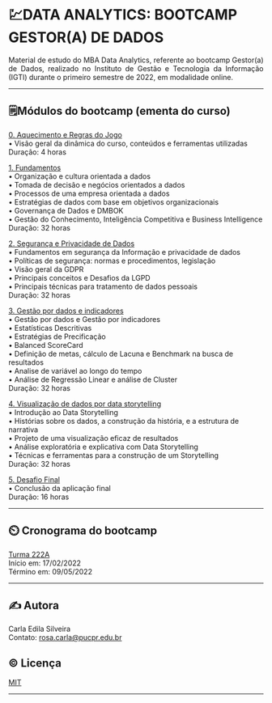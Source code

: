 # 💹DATA ANALYTICS: BOOTCAMP GESTOR(A) DE DADOS  
<p align="justify"> 
Material de estudo do MBA Data Analytics, referente ao bootcamp Gestor(a) de Dados, realizado no Instituto de Gestão e Tecnologia da Informação (IGTI)
durante o primeiro semestre de 2022, em modalidade online.  
</p>

---  

## 🗒️Módulos do bootcamp (ementa do curso)  

[0. Aquecimento e Regras do Jogo](https://github.com/rosacarla/Data-Analytics-bootcamp-gestor-de-dados/blob/main/Slides%20de%20Aquecimento%20e%20Regras%20do%20Jogo%20-%20Bootcamp%20Gestor(a)%20de%20Dados.pdf)  
• Visão geral da dinâmica do curso, conteúdos e ferramentas utilizadas  
Duração: 4 horas  

[1. Fundamentos](https://github.com/rosacarla/Data-Analytics-bootcamp-gestor-de-dados/tree/main/modulo%201-GD)  
• Organização e cultura orientada a dados  
• Tomada de decisão e negócios orientados a dados  
• Processos de uma empresa orientada a dados  
• Estratégias de dados com base em objetivos organizacionais  
• Governança de Dados e DMBOK  
• Gestão do Conhecimento, Inteligência Competitiva e Business Intelligence  
Duração: 32 horas  

[2. Segurança e Privacidade de Dados]()  
• Fundamentos em segurança da Informação e privacidade de dados  
• Políticas de segurança: normas e procedimentos, legislação  
• Visão geral da GDPR  
• Principais conceitos e Desafios da LGPD  
• Principais técnicas para tratamento de dados pessoais  
Duração: 32 horas  

[3. Gestão por dados e indicadores]()  
• Gestão por dados e Gestão por indicadores  
• Estatísticas Descritivas  
• Estratégias de Precificação  
• Balanced ScoreCard  
• Definição de metas, cálculo de Lacuna e Benchmark na busca de resultados  
• Analise de variável ao longo do tempo  
• Análise de Regressão Linear e análise de Cluster  
Duração: 32 horas  

[4. Visualização de dados por data storytelling]()  
• Introdução ao Data Storytelling  
• Histórias sobre os dados, a construção da história, e a estrutura de narrativa  
• Projeto de uma visualização eficaz de resultados  
• Análise exploratória e explicativa com Data Storytelling  
• Técnicas e ferramentas para a construção de um Storytelling  
Duração: 32 horas

[5. Desafio Final]()  
• Conclusão da aplicação final  
Duração: 16 horas  

--- 

## ⏲️ Cronograma do bootcamp

[Turma 222A](https://github.com/rosacarla/Data-Analytics-bootcamp-gestor-de-dados/blob/main/MBA%20GDD%20222-cronograma.jpg)  
Início em: 17/02/2022  
Término em: 09/05/2022  

---  

## ✍️ Autora  

Carla Edila Silveira  
Contato: rosa.carla@pucpr.edu.br

## ©️ Licença  

[MIT](https://choosealicense.com/licenses/mit/)  

---  

